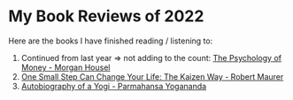 # My Book Reviews of 2022

Here are the books I have finished reading / listening to:

1. Continued from last year => not adding to the count: [The Psychology of Money - Morgan Housel](Reviews/PsychologyOfMoney.md)
2. [One Small Step Can Change Your Life: The Kaizen Way - Robert Maurer](Reviews/OneSmallStepCanChangeYourLife.md)
3. [Autobiography of a Yogi - Parmahansa Yogananda](Reviews/AutobiographyOfAYogi.md)
